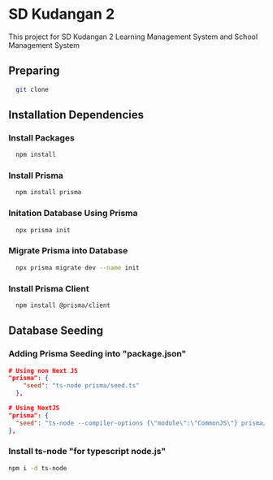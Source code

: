 
# SD Kudangan 2 
This project for SD Kudangan 2 Learning Management System and School Management System

## Preparing 
```bash
  git clone 
```

## Installation Dependencies

### Install Packages
```bash
  npm install
```

### Install Prisma
```bash
  npm install prisma
```

### Initation Database Using Prisma
```bash
  npx prisma init
```

### Migrate Prisma into Database
```bash
  npx prisma migrate dev --name init
```
    
### Install Prisma Client
```bash
  npm install @prisma/client
```

## Database Seeding

### Adding Prisma Seeding into "package.json"
```json
# Using non Next JS
"prisma": {
    "seed": "ts-node prisma/seed.ts"
  },

# Using NextJS
"prisma": {
  "seed": "ts-node --compiler-options {\"module\":\"CommonJS\"} prisma/seed.ts"
},
```

### Install ts-node "for typescript node.js"
```bash
npm i -d ts-node
```